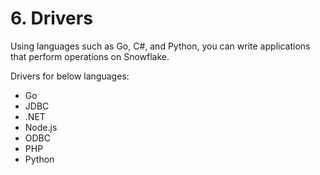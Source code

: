# 6. Drivers
Using languages such as Go, C#, and Python, you can write applications that perform operations on Snowflake. 

Drivers for below languages: 
- Go
- JDBC
- .NET
- Node.js
- ODBC
- PHP
- Python


